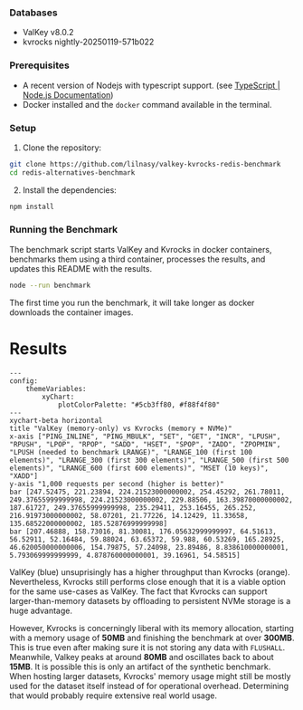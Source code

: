 
### Databases
- ValKey v8.0.2
- kvrocks nightly-20250119-571b022

### Prerequisites

- A recent version of Nodejs with typescript support. (see [TypeScript | Node.js Documentation](https://nodejs.org/api/typescript.html#:~:text=%23-,History))
- Docker installed and the `docker` command available in the terminal.

### Setup

1. Clone the repository:
```sh
git clone https://github.com/lilnasy/valkey-kvrocks-redis-benchmark
cd redis-alternatives-benchmark
```

2. Install the dependencies:
```sh
npm install
```

### Running the Benchmark

The benchmark script starts ValKey and Kvrocks in docker containers, benchmarks them using a third container, processes the results, and updates this README with the results. 
```sh
node --run benchmark
```
The first time you run the benchmark, it will take longer as docker downloads the container images.

# Results

<!-- chart-begin -->
```mermaid
---
config:
    themeVariables:
        xyChart:
            plotColorPalette: "#5cb3ff80, #f88f4f80"
---
xychart-beta horizontal
title "ValKey (memory-only) vs Kvrocks (memory + NVMe)"
x-axis ["PING_INLINE", "PING_MBULK", "SET", "GET", "INCR", "LPUSH", "RPUSH", "LPOP", "RPOP", "SADD", "HSET", "SPOP", "ZADD", "ZPOPMIN", "LPUSH (needed to benchmark LRANGE)", "LRANGE_100 (first 100 elements)", "LRANGE_300 (first 300 elements)", "LRANGE_500 (first 500 elements)", "LRANGE_600 (first 600 elements)", "MSET (10 keys)", "XADD"]
y-axis "1,000 requests per second (higher is better)"
bar [247.52475, 221.23894, 224.21523000000002, 254.45292, 261.78011, 249.37655999999998, 224.21523000000002, 229.88506, 163.39870000000002, 187.61727, 249.37655999999998, 235.29411, 253.16455, 265.252, 216.91973000000002, 58.07201, 21.77226, 14.12429, 11.33658, 135.68522000000002, 185.52876999999998]
bar [207.46888, 158.73016, 81.30081, 176.05632999999997, 64.51613, 56.52911, 52.16484, 59.88024, 63.65372, 59.988, 60.53269, 165.28925, 46.620050000000006, 154.79875, 57.24098, 23.89486, 8.838610000000001, 5.793069999999999, 4.878760000000001, 39.16961, 54.58515]
```
<!-- chart-end -->

ValKey (blue) unsuprisingly has a higher throughput than Kvrocks (orange). Nevertheless, Kvrocks still performs close enough that it is a viable option for the same use-cases as ValKey. The fact that Kvrocks can support larger-than-memory datasets by offloading to persistent NVMe storage is a huge advantage.

However, Kvrocks is concerningly liberal with its memory allocation, starting with a memory usage of **50MB** and finishing the benchmark at over **300MB**. This is true even after making sure it is not storing any data with `FLUSHALL`. Meanwhile, Valkey peaks at around **80MB** and oscillates back to about **15MB**. It is possible this is only an artifact of the synthetic benchmark. When hosting larger datasets, Kvrocks' memory usage might still be mostly used for the dataset itself instead of for operational overhead. Determining that would probably require extensive real world usage.
